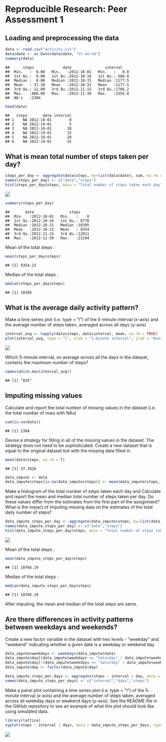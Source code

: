 # Reproducible Research: Peer Assessment 1


## Loading and preprocessing the data

```r
data <- read.csv("activity.csv")
data$date <- as.Date(data$date, "%Y-%m-%d")
summary(data)
```

```
##      steps             date               interval     
##  Min.   :  0.00   Min.   :2012-10-01   Min.   :   0.0  
##  1st Qu.:  0.00   1st Qu.:2012-10-16   1st Qu.: 588.8  
##  Median :  0.00   Median :2012-10-31   Median :1177.5  
##  Mean   : 37.38   Mean   :2012-10-31   Mean   :1177.5  
##  3rd Qu.: 12.00   3rd Qu.:2012-11-15   3rd Qu.:1766.2  
##  Max.   :806.00   Max.   :2012-11-30   Max.   :2355.0  
##  NA's   :2304
```

```r
head(data)
```

```
##   steps       date interval
## 1    NA 2012-10-01        0
## 2    NA 2012-10-01        5
## 3    NA 2012-10-01       10
## 4    NA 2012-10-01       15
## 5    NA 2012-10-01       20
## 6    NA 2012-10-01       25
```


## What is mean total number of steps taken per day?

```r
steps_per_day <- aggregate(data$steps, by=list(data$date), sum, na.rm = TRUE)
names(steps_per_day) <- c("date","steps")
hist(steps_per_day$steps, main = "Total number of steps taken each day", xlab = "Total steps per day")
```

![](PA1_template_files/figure-html/unnamed-chunk-2-1.png)<!-- -->

```r
summary(steps_per_day)
```

```
##       date                steps      
##  Min.   :2012-10-01   Min.   :    0  
##  1st Qu.:2012-10-16   1st Qu.: 6778  
##  Median :2012-10-31   Median :10395  
##  Mean   :2012-10-31   Mean   : 9354  
##  3rd Qu.:2012-11-15   3rd Qu.:12811  
##  Max.   :2012-11-30   Max.   :21194
```
Mean of the total steps :

```r
mean(steps_per_day$steps)
```

```
## [1] 9354.23
```
Median of the total steps :

```r
median(steps_per_day$steps)
```

```
## [1] 10395
```

## What is the average daily activity pattern?
Make a time series plot (i.e. type = "l") of the 5-minute interval (x-axis) and the average number of steps taken, averaged across all days (y-axis)

```r
interval_avg <- tapply(data$steps, data$interval, mean, na.rm = TRUE)
plot(interval_avg, type = "l", xlab = "5-minute interval", ylab = "Averaged across all days", main = "Time series plot - average daily activity pattern")
```

![](PA1_template_files/figure-html/unnamed-chunk-5-1.png)<!-- -->

Which 5-minute interval, on average across all the days in the dataset, contains the maximum number of steps?

```r
names(which.max(interval_avg))
```

```
## [1] "835"
```
## Imputing missing values
Calculate and report the total number of missing values in the dataset (i.e. the total number of rows with NAs)

```r
sum(is.na(data))
```

```
## [1] 2304
```
Devise a strategy for filling in all of the missing values in the dataset. The strategy does not need to be sophisticated.
Create a new dataset that is equal to the original dataset but with the missing data filled in.

```r
mean(data$steps, na.rm = T)
```

```
## [1] 37.3826
```

```r
data_impute <- data
data_impute$steps[is.na(data_impute$steps)] <- mean(data_impute$steps, na.rm = T)
```

Make a histogram of the total number of steps taken each day and Calculate and report the mean and median total number of steps taken per day. Do these values differ from the estimates from the first part of the assignment? What is the impact of imputing missing data on the estimates of the total daily number of steps?

```r
data_impute_steps_per_day <- aggregate(data_impute$steps, by=list(data_impute$date), sum)
names(data_impute_steps_per_day) <- c("date","steps")
hist(data_impute_steps_per_day$steps, main = "Total number of steps taken each day", xlab = "Total steps per day")
```

![](PA1_template_files/figure-html/unnamed-chunk-9-1.png)<!-- -->

Mean of the total steps :

```r
mean(data_impute_steps_per_day$steps)
```

```
## [1] 10766.19
```
Median of the total steps :

```r
median(data_impute_steps_per_day$steps)
```

```
## [1] 10766.19
```
After imputing, the mean and median of the total steps are same.

## Are there differences in activity patterns between weekdays and weekends?
Create a new factor variable in the dataset with two levels - "weekday" and "weekend" indicating whether a given date is a weekday or weekend day

```r
data_impute$weekdays <- weekdays(data_impute$date)
data_impute$day[(data_impute$weekdays == "Saturday" | data_impute$weekdays == "Sunday")] <- "weekend"
data_impute$day[!(data_impute$weekdays == "Saturday" | data_impute$weekdays == "Sunday")] <- "weekday"
data_impute$day <- factor(data_impute$day)

data_impute_steps_per_days <- aggregate(steps ~ interval + day, data = data_impute, mean)
names(data_impute_steps_per_days) <- c("interval","days","steps")
```
Make a panel plot containing a time series plot (i.e. type = "l") of the 5-minute interval (x-axis) and the average number of steps taken, averaged across all weekday days or weekend days (y-axis). See the README file in the GitHub repository to see an example of what this plot should look like using simulated data.

```r
library(lattice)
xyplot(steps ~ interval | days, data = data_impute_steps_per_days, type = "l", xlab = "Interval", ylab = "Number of steps", layout = c(1, 2))
```

![](PA1_template_files/figure-html/unnamed-chunk-13-1.png)<!-- -->
